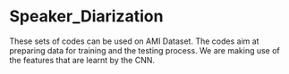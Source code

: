 # Speaker_Diarization
These sets of codes can be used on AMI Dataset. The codes aim at preparing data for training and the testing process. We are making use of the features that are learnt by the CNN.
